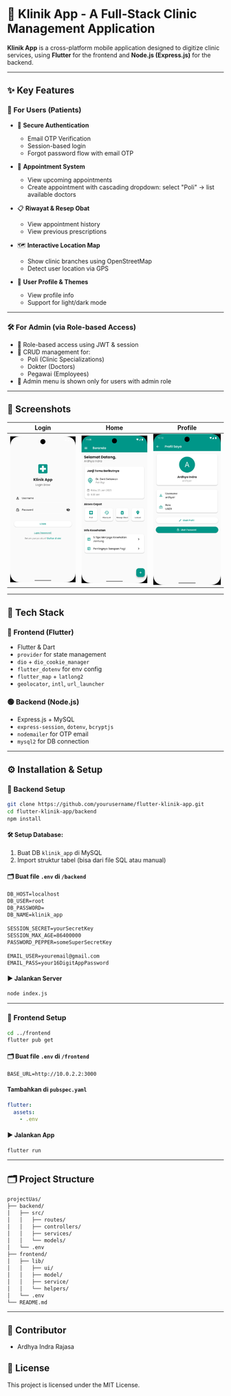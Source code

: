 
# 🏥 Klinik App - A Full-Stack Clinic Management Application

**Klinik App** is a cross-platform mobile application designed to digitize clinic services, using **Flutter** for the frontend and **Node.js (Express.js)** for the backend.

---

## ✨ Key Features

### 👥 For Users (Patients)
- 🔐 **Secure Authentication**  
  - Email OTP Verification  
  - Session-based login  
  - Forgot password flow with email OTP

- 📆 **Appointment System**  
  - View upcoming appointments  
  - Create appointment with cascading dropdown: select "Poli" → list available doctors

- 📋 **Riwayat & Resep Obat**  
  - View appointment history  
  - View previous prescriptions

- 🗺 **Interactive Location Map**  
  - Show clinic branches using OpenStreetMap  
  - Detect user location via GPS

- 🎨 **User Profile & Themes**  
  - View profile info  
  - Support for light/dark mode

---

### 🛠️ For Admin (via Role-based Access)
- 👤 Role-based access using JWT & session
- 📂 CRUD management for:
  - Poli (Clinic Specializations)
  - Dokter (Doctors)
  - Pegawai (Employees)
- 🧩 Admin menu is shown only for users with admin role

---

## 📱 Screenshots

| Login | Home | Profile |
|------|------|---------|
| ![Login](screenshots/Screenshot_1750737753.png) | ![Home](screenshots/Screenshot_1750738091.png) | ![Profile](screenshots/Screenshot_1750738202.png) |

---

## 🧰 Tech Stack

### 🔵 Frontend (Flutter)
- Flutter & Dart
- `provider` for state management
- `dio` + `dio_cookie_manager`
- `flutter_dotenv` for env config
- `flutter_map` + `latlong2`
- `geolocator`, `intl`, `url_launcher`

### 🟢 Backend (Node.js)
- Express.js + MySQL
- `express-session`, `dotenv`, `bcryptjs`
- `nodemailer` for OTP email
- `mysql2` for DB connection

---

## ⚙️ Installation & Setup

### 🔹 Backend Setup
```bash
git clone https://github.com/yourusername/flutter-klinik-app.git
cd flutter-klinik-app/backend
npm install
```

#### 🛠 Setup Database:
1. Buat DB `klinik_app` di MySQL
2. Import struktur tabel (bisa dari file SQL atau manual)

#### 🗂 Buat file `.env` di `/backend`
```env
DB_HOST=localhost
DB_USER=root
DB_PASSWORD=
DB_NAME=klinik_app

SESSION_SECRET=yourSecretKey
SESSION_MAX_AGE=86400000
PASSWORD_PEPPER=someSuperSecretKey

EMAIL_USER=youremail@gmail.com
EMAIL_PASS=your16DigitAppPassword
```

#### ▶️ Jalankan Server
```bash
node index.js
```

---

### 🔹 Frontend Setup
```bash
cd ../frontend
flutter pub get
```

#### 🗂 Buat file `.env` di `/frontend`
```env
BASE_URL=http://10.0.2.2:3000
```

#### Tambahkan di `pubspec.yaml`
```yaml
flutter:
  assets:
    - .env
```

#### ▶️ Jalankan App
```bash
flutter run
```

---

## 🗂 Project Structure

```
projectUas/
├── backend/
│   ├── src/
│   │   ├── routes/
│   │   ├── controllers/
│   │   ├── services/
│   │   └── models/
│   └── .env
├── frontend/
│   ├── lib/
│   │   ├── ui/
│   │   ├── model/
│   │   ├── service/
│   │   └── helpers/
│   └── .env
└── README.md
```

---

## 👤 Contributor

- Ardhya Indra Rajasa

## 📄 License

This project is licensed under the MIT License.
